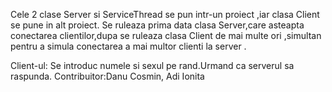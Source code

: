 Cele 2 clase Server si ServiceThread se pun intr-un proiect ,iar clasa Client se pune in alt proiect.
Se ruleaza prima data clasa Server,care asteapta conectarea clientilor,dupa se ruleaza clasa Client de mai multe ori ,simultan pentru a simula conectarea a mai multor clienti la server .

Client-ul:
Se introduc numele si sexul pe rand.Urmand ca serverul sa raspunda.
Contribuitor:Danu Cosmin, Adi Ionita
